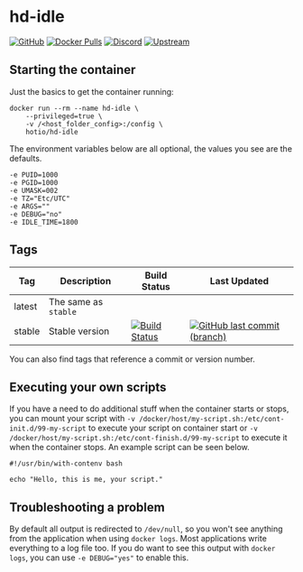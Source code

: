 # hd-idle

[![GitHub](https://img.shields.io/badge/source-github-lightgrey)](https://github.com/hotio/docker-hd-idle)
[![Docker Pulls](https://img.shields.io/docker/pulls/hotio/hd-idle)](https://hub.docker.com/r/hotio/hd-idle)
[![Discord](https://img.shields.io/discord/610068305893523457?color=738ad6&label=discord&logo=discord&logoColor=white)](https://discord.gg/3SnkuKp)
[![Upstream](https://img.shields.io/badge/upstream-project-yellow)](https://github.com/adelolmo/hd-idle)

## Starting the container

Just the basics to get the container running:

```shell
docker run --rm --name hd-idle \
    --privileged=true \
    -v /<host_folder_config>:/config \
    hotio/hd-idle
```

The environment variables below are all optional, the values you see are the defaults.

```shell
-e PUID=1000
-e PGID=1000
-e UMASK=002
-e TZ="Etc/UTC"
-e ARGS=""
-e DEBUG="no"
-e IDLE_TIME=1800
```

## Tags

| Tag      | Description                    | Build Status                                                                                                                                            | Last Updated                                                                                                                                                    |
| ---------|--------------------------------|---------------------------------------------------------------------------------------------------------------------------------------------------------|-----------------------------------------------------------------------------------------------------------------------------------------------------------------|
| latest   | The same as `stable`           |                                                                                                                                                         |                                                                                                                                                                 |
| stable   | Stable version                 | [![Build Status](https://cloud.drone.io/api/badges/hotio/docker-hd-idle/status.svg?ref=refs/heads/stable)](https://cloud.drone.io/hotio/docker-hd-idle) | [![GitHub last commit (branch)](https://img.shields.io/github/last-commit/hotio/docker-hd-idle/stable)](https://github.com/hotio/docker-hd-idle/commits/stable) |

You can also find tags that reference a commit or version number.

## Executing your own scripts

If you have a need to do additional stuff when the container starts or stops, you can mount your script with `-v /docker/host/my-script.sh:/etc/cont-init.d/99-my-script` to execute your script on container start or `-v /docker/host/my-script.sh:/etc/cont-finish.d/99-my-script` to execute it when the container stops. An example script can be seen below.

```shell
#!/usr/bin/with-contenv bash

echo "Hello, this is me, your script."
```

## Troubleshooting a problem

By default all output is redirected to `/dev/null`, so you won't see anything from the application when using `docker logs`. Most applications write everything to a log file too. If you do want to see this output with `docker logs`, you can use `-e DEBUG="yes"` to enable this.
